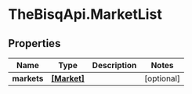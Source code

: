 # TheBisqApi.MarketList

## Properties
Name | Type | Description | Notes
------------ | ------------- | ------------- | -------------
**markets** | [**[Market]**](Market.md) |  | [optional] 


